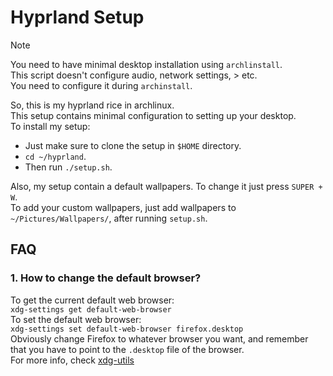 # Hyprland Setup

> [!NOTE]
> You need to have minimal desktop installation using `archlinstall`.\
> This script doesn't configure audio, network settings, > etc.\
> You need to configure it during `archinstall`.

So, this is my hyprland rice in archlinux.\
This setup contains minimal configuration to setting up your desktop.\
To install my setup:

- Just make sure to clone the setup in `$HOME` directory.  
- `cd ~/hyprland`.
- Then run `./setup.sh`.

Also, my setup contain a default wallpapers.
To change it just press `SUPER + W`.\
To add your custom wallpapers, just add wallpapers to `~/Pictures/Wallpapers/`, after running `setup.sh`.

## FAQ

### 1. How to change the default browser?

To get the current default web browser:\
`xdg-settings get default-web-browser`\
To set the default web browser:\
`xdg-settings set default-web-browser firefox.desktop`\
Obviously change Firefox to whatever browser you want, and remember that you have to point to the `.desktop` file of the browser.\
For more info, check [xdg-utils](https://man.archlinux.org/man/gsettings.1)
